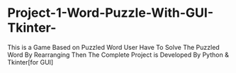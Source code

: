 # Project-1-Word-Puzzle-With-GUI-Tkinter-
This is a Game Based on Puzzled Word
User Have To Solve The Puzzled Word By Rearranging Then
The Complete Project is Developed By Python & Tkinter[for GUI]
